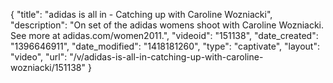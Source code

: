 {
    "title": "adidas is all in - Catching up with Caroline Wozniacki",
    "description": "On set of the adidas womens shoot with Caroline Wozniacki. See more at adidas.com\/women2011.",
    "videoid": "151138",
    "date_created": "1396646911",
    "date_modified": "1418181260",
    "type": "captivate",
    "layout": "video",
    "url": "\/v\/adidas-is-all-in-catching-up-with-caroline-wozniacki\/151138"
}